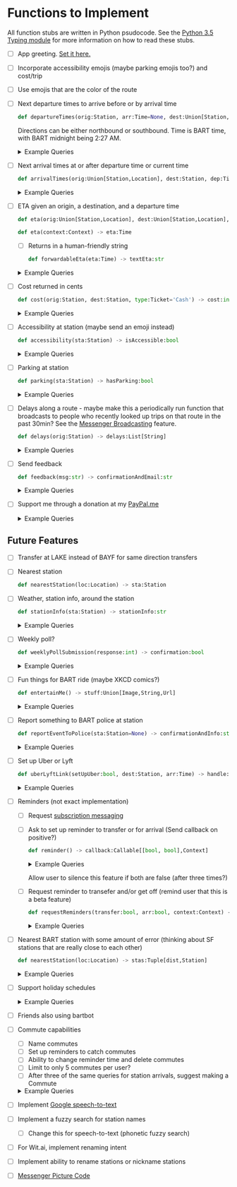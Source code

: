 Functions to Implement
======================

All function stubs are written in Python psudocode. See the [Python 3.5 Typing module](https://docs.python.org/3/library/typing.html) for more information on how to read these stubs.

- [ ] App greeting. [Set it here.](https://developers.facebook.com/docs/messenger-platform/discovery/welcome-screen#set_greeting)

- [ ] Incorporate accessibility emojis (maybe parking emojis too?) and cost/trip

- [ ] Use emojis that are the color of the route

- [ ] Next departure times to arrive before or by arrival time

  ```python
  def departureTimes(orig:Station, arr:Time=None, dest:Union[Station,Direction,Line,Location]=None) -> deps: List[Tuple[Time,Line]]
  ```

  Directions can be either northbound or southbound. Time is BART time, with BART midnight being 2:27 AM.

  <details><summary>Example Queries</summary><p>

  Simple Queries

  - When is the next train from Union City to Bay Fair?
  - What are the next trains out of Dublin? (Dublin/Pleasanton)
  - Can I catch the next Powell to Concord?
  - n concord to gpark

  Advanced Queries

  - Should I run to catch the next Rockridge to W Oakland?
  - What are the next trains to El Cerrito Plaza if I get to Fremont BART by 6pm
  - nconc tmrw 6pm to gpark
  - What barts come at 7am tomorrow from Fremont to Montgomery?
  - When is the first BART from West Dublin Pleasanton to Colma?
  - What is the first train out of Warm Springs?
  - next train from s fremont
    - any/north/northbound/daly city/

  </p></details>

- [ ] Next arrival times at or after departure time or current time

  ```python
  def arrivalTimes(orig:Union[Station,Location], dest:Station, dep:Time=None) -> arrs:List[Tuple[Time,Line]]
  ```

  <details><summary>Example Queries</summary><p>

  Simple Queries

  - What trains get to at SFO from MacArthur next Tuesday at noon?
  - what are the trains that arrive to coliseum by 7p from s fremont
  - When should I get to South San Francisco to get to Richmond by 4p?

  Advanced Queries
  - last bart from embarcadero to dberk
  - s hay by 8pm
    - powell
  - can i get to s fremont from el cerrito by 4 pm?

  </p></details>

- [ ] ETA given an origin, a destination, and a departure time

  ```python
  def eta(orig:Union[Station,Location], dest:Union[Station,Location], dep:Time) -> eta:Time
  ```

  ```python
  def eta(context:Context) -> eta:Time
  ```

  - [ ] Returns in a human-friendly string
    ```python
    def forwardableEta(eta:Time) -> textEta:str
    ```

  <details><summary>Example Queries</summary><p>

  Simple Queries

  - What time will I get to San Bruno?
  - When will I arrive at Powell?
  - eta to rockridge

  Advanced Queries

  - Can I get an eta there?
  - When is my eta?
  - What's my eta?
  - wat time arrive

  </p></details>

- [ ] Cost returned in cents

  ```python
  def cost(orig:Station, dest:Station, type:Ticket='Cash') -> cost:int
  ```

  <details><summary>Example Queries</summary><p>

  - How much is a ride from Rockridge to South Fremont?
  - how much is dberk to powell
  - what does dub to conc cost
  - how expensive is bayfair to colma

  </p></details>

- [ ] Accessibility at station (maybe send an emoji instead)

  ```python
  def accessibility(sta:Station) -> isAccessible:bool
  ```

  <details><summary>Example Queries</summary><p>

  - Is Colma wheelchair accessible?
  - accessibility at bayfair
  - montgomery accessibility

  </p></details>

- [ ] Parking at station

  ```python
  def parking(sta:Station) -> hasParking:bool
  ```

  <details><summary>Example Queries</summary><p>

  - Does Union City have parking?
  - parking at s fremont
  - ashby parking

  </p></details>

- [ ] Delays along a route - maybe make this a periodically run function that broadcasts to people who recently looked up trips on that route in the past 30min? See the [Messenger Broadcasting](https://developers.facebook.com/docs/messenger-platform/send-messages/broadcast-messages/) feature.

  ```python
  def delays(orig:Station) -> delays:List[String]
  ```

  <details><summary>Example Queries</summary><p>

  - are there any delays?
  - delays

  </p></details>

- [ ] Send feedback

  ```python
  def feedback(msg:str) -> confirmationAndEmail:str
  ```

  <details><summary>Example Queries</summary><p>

  - feedback
  - suggestions

  </p></details>

- [ ] Support me through a donation at my [PayPal.me](https://www.paypal.me/anwyho)

  <details><summary>Example Queries</summary><p>

  - how can i support
  - how can i donate
  - donation

  </p></details>

Future Features
---------------

- [ ] Transfer at LAKE instead of BAYF for same direction transfers

- [ ] Nearest station

  ```python
  def nearestStation(loc:Location) -> sta:Station
  ```

- [ ] Weather, station info, around the station

  ```python
  def stationInfo(sta:Station) -> stationInfo:str
  ```

  <details><summary>Example Queries</summary><p>

  <!-- Implment this soon -->

  - What's the weather around downtown berkeley tomorrow?
  - Will it rain around sfo on tuesday?
  - weather at d city

  </p></details>

- [ ] Weekly poll?

  ```python
  def weeklyPollSubmission(response:int) -> confirmation:bool
  ```

  <details><summary>Example Queries</summary><p>

  <!-- Implment this soon -->

  - q1
  - q2
  - q3
  - q4
  - q5
  - q6
  - q7
  - q8
  - q9
  - q10

  </p></details>

- [ ] Fun things for BART ride (maybe XKCD comics?)

  ```python
  def entertainMe() -> stuff:Union[Image,String,Url]
  ```

  <details><summary>Example Queries</summary><p>

  <!-- Implment this soon -->

  - q1
  - q2
  - q3

  </p></details>

- [ ] Report something to BART police at station

  ```python
  def reportEventToPolice(sta:Station=None) -> confirmationAndInfo:str
  ```

  <details><summary>Example Queries</summary><p>

  <!-- Implment this soon -->

  - q1
  - q2
  - q3

  </p></details>

- [ ] Set up Uber or Lyft

  ```python
  def uberLyftLink(setUpUber:bool, dest:Station, arr:Time) -> handle:Url
  ```

  <details><summary>Example Queries</summary><p>

  <!-- Implment this soon -->

  - q1
  - q2
  - q3

  </p></details>

- [ ] Reminders (not exact implementation)
  - [ ] Request [subscription messaging](https://www.facebook.com/bartbotable/settings/?tab=messenger_platform)
  - [ ] Ask to set up reminder to transfer or for arrival (Send callback on positive?)

    ```python
    def reminder() -> callback:Callable[[bool, bool],Context]
    ```

    <details><summary>Example Queries</summary><p>

    <!-- Implment this soon -->

    - q1
    - q2
    - q3

    </p></details>

    Allow user to silence this feature if both are false (after three times?)

  - [ ] Request reminder to transefer and/or get off (remind user that this is a beta feature)

    ```python
    def requestReminders(transfer:bool, arr:bool, context:Context) -> confirmSetup:bool
    ```

    <details><summary>Example Queries</summary><p>

    <!-- Implment this soon -->

    - q1
    - q2
    - q3

    </p></details>

- [ ] Nearest BART station with some amount of error (thinking about SF stations that are really close to each other)

  ```python
  def nearestStation(loc:Location) -> stas:Tuple[dist,Station]
  ```

  <details><summary>Example Queries</summary><p>

  <!-- Implment this soon -->

  - q1
  - q2
  - q3

  </p></details>

- [ ] Support holiday schedules

  <details><summary>Example Queries</summary><p>

  <!-- Implment this soon -->

  - q1
  - q2
  - q3

  </p></details>

- [ ] Friends also using bartbot

- [ ] Commute capabilities
  - [ ] Name commutes
  - [ ] Set up reminders to catch commutes
  - [ ] Ability to change reminder time and delete commutes
  - [ ] Limit to only 5 commutes per user?
  - [ ] After three of the same queries for station arrivals, suggest making a Commute

  <details><summary>Example Queries</summary><p>

  <!-- Implment this soon -->

  - q1
  - q2
  - q3

  </p></details>

- [ ] Implement [Google speech-to-text](https://cloud.google.com/speech-to-text/)

- [ ] Implement a fuzzy search for station names
  - [ ] Change this for speech-to-text (phonetic fuzzy search)

- [ ] For Wit.ai, implement renaming intent
- [ ] Implement ability to rename stations or nickname stations
- [ ] [Messenger Picture Code](https://developers.facebook.com/docs/messenger-platform/reference/messenger-code-api)